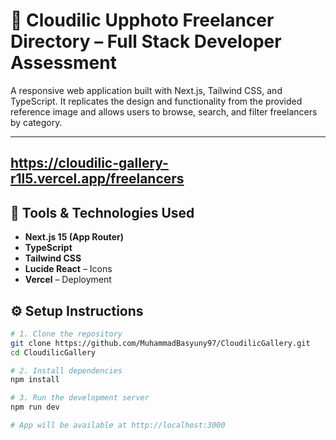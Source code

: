 # 📸 Cloudilic Upphoto Freelancer Directory – Full Stack Developer Assessment

A responsive web application built with Next.js, Tailwind CSS, and TypeScript. It replicates the design and functionality from the provided reference image and allows users to browse, search, and filter freelancers by category.

---
## https://cloudilic-gallery-r1l5.vercel.app/freelancers

## 🚀 Tools & Technologies Used

- **Next.js 15 (App Router)**
- **TypeScript**
- **Tailwind CSS**
- **Lucide React** – Icons
- **Vercel** – Deployment





## ⚙️ Setup Instructions

```bash
# 1. Clone the repository
git clone https://github.com/MuhammadBasyuny97/CloudilicGallery.git
cd CloudilicGallery

# 2. Install dependencies
npm install

# 3. Run the development server
npm run dev

# App will be available at http://localhost:3000



